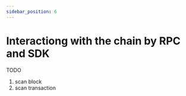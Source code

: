 ```yaml
---
sidebar_position: 6
---
```


# Interactiong with the chain by RPC and SDK

TODO

1. scan block
2. scan transaction